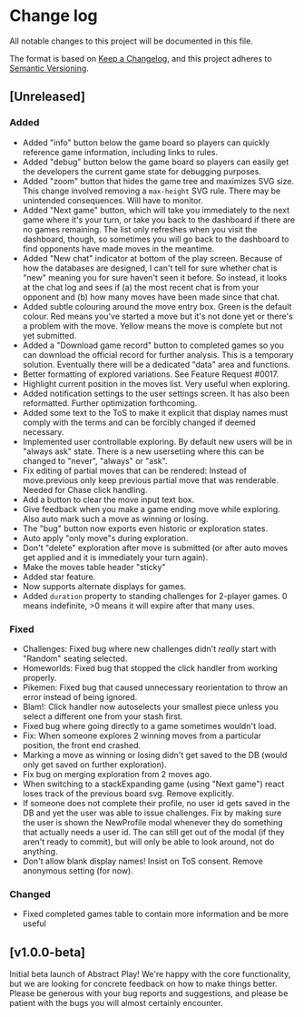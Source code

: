 # Change log

All notable changes to this project will be documented in this file.

The format is based on [Keep a Changelog](https://keepachangelog.com/en/1.1.0/),
and this project adheres to [Semantic Versioning](https://semver.org/spec/v2.0.0.html).

## [Unreleased]

### Added

* Added "info" button below the game board so players can quickly reference game information, including links to rules.
* Added "debug" button below the game board so players can easily get the developers the current game state for debugging purposes.
* Added "zoom" button that hides the game tree and maximizes SVG size. This change involved removing a `max-height` SVG rule. There may be unintended consequences. Will have to monitor.
* Added "Next game" button, which will take you immediately to the next game where it's your turn, or take you back to the dashboard if there are no games remaining. The list only refreshes when you visit the dashboard, though, so sometimes you will go back to the dashboard to find opponents have made moves in the meantime.
* Added "New chat" indicator at bottom of the play screen. Because of how the databases are designed, I can't tell for sure whether chat is "new" meaning you for sure haven't seen it before. So instead, it looks at the chat log and sees if (a) the most recent chat is from your opponent and (b) how many moves have been made since that chat.
* Added subtle colouring around the move entry box. Green is the default colour. Red means you've started a move but it's not done yet or there's a problem with the move. Yellow means the move is complete but not yet submitted.
* Added a "Download game record" button to completed games so you can download the official record for further analysis. This is a temporary solution. Eventually there will be a dedicated "data" area and functions.
* Better formatting of explored variations. See Feature Request #0017.
* Highlight current position in the moves list. Very useful when exploring.
* Added notification settings to the user settings screen. It has also been reformatted. Further optimization forthcoming.
* Added some text to the ToS to make it explicit that display names must comply with the terms and can be forcibly changed if deemed necessary.
* Implemented user controllable exploring. By default new users will be in "always ask" state. There is a new usersetiing where this can be changed to "never", "always" or "ask".
* Fix editing of partial moves that can be rendered: Instead of move.previous only keep previous partial move that was renderable. Needed for Chase click handling.
* Add a button to clear the move input text box.
* Give feedback when you make a game ending move while exploring. Also auto mark such a move as winning or losing.
* The "bug" button now exports even historic or exploration states.
* Auto apply "only move"s during exploration.
* Don't "delete" exploration after move is submitted (or after auto moves get applied and it is immediately your turn again).
* Make the moves table header "sticky"
* Added star feature.
* Now supports alternate displays for games.
* Added `duration` property to standing challenges for 2-player games. 0 means indefinite, >0 means it will expire after that many uses.

### Fixed

* Challenges: Fixed bug where new challenges didn't *really* start with "Random" seating selected.
* Homeworlds: Fixed bug that stopped the click handler from working properly.
* Pikemen: Fixed bug that caused unnecessary reorientation to throw an error instead of being ignored.
* Blam!: Click handler now autoselects your smallest piece unless you select a different one from your stash first.
* Fixed bug where going directly to a game sometimes wouldn't load.
* Fix: When someone explores 2 winning moves from a particular position, the front end crashed.
* Marking a move as winning or losing didn't get saved to the DB (would only get saved on further exploration).
* Fix bug on merging exploration from 2 moves ago.
* When switching to a stackExpanding game (using "Next game") react loses track of the previous board svg. Remove explicitly.
* If someone does not complete their profile, no user id gets saved in the DB and yet the user was able to issue challenges. Fix by making sure the user is shown the NewProfile modal whenever they do something that actually needs a user id. The can still get out of the modal (if they aren't ready to commit), but will only be able to look around, not do anything.
* Don't allow blank display names! Insist on ToS consent. Remove anonymous setting (for now).

### Changed

* Fixed completed games table to contain more information and be more useful

## [v1.0.0-beta]

Initial beta launch of Abstract Play! We're happy with the core functionality, but we are looking for concrete feedback on how to make things better. Please be generous with your bug reports and suggestions, and please be patient with the bugs you will almost certainly encounter.

